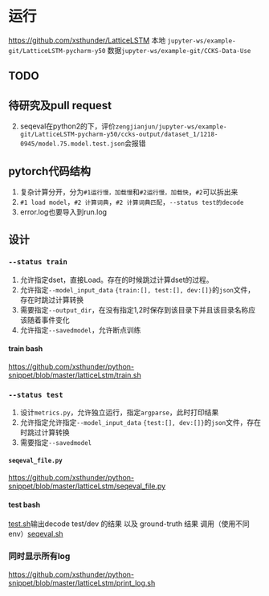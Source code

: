# 运行

https://github.com/xsthunder/LatticeLSTM
本地 `jupyter-ws/example-git/LatticeLSTM-pycharm-y50` 数据`jupyter-ws/example-git/CCKS-Data-Use`

## TODO

## 待研究及pull request

2. seqeval在python2的下，评价`zengjianjun/jupyter-ws/example-git/LatticeLSTM-pycharm-y50/ccks-output/dataset_1/1218-0945/model.75.model.test.json`会报错

## pytorch代码结构

1. 复杂计算分开，分为`#1运行慢，加载慢`和`#2运行慢，加载快`，`#2`可以拆出来
2. `#1 load model`，`#2 计算词典`，`#2 计算词典匹配`，`--status test的decode`
3. error.log也要导入到run.log

## 设计

### `--status train`

1. 允许指定dset，直接Load。存在的时候跳过计算dset的过程。
1. 允许指定`--model_input_data` `{train:[], test:[], dev:[]}`的`json`文件，存在时跳过计算转换
1. 需要指定`--output_dir`，在没有指定1,2时保存到该目录下并且该目录名称应该随着事件变化
1. 允许指定`--savedmodel`，允许断点训练


#### train bash

https://github.com/xsthunder/python-snippet/blob/master/latticeLstm/train.sh

### `--status test`

1. 设计`metrics.py`，允许独立运行，指定`argparse`，此时打印结果
2. 允许指定允许指定`--model_input_data` `{test:[], dev:[]}`的`json`文件，存在时跳过计算转换
3. 需要指定`--savedmodel`

#### `seqeval_file.py`

https://github.com/xsthunder/python-snippet/blob/master/latticeLstm/seqeval_file.py


#### test bash
[test.sh](https://github.com/xsthunder/python-snippet/blob/master/latticeLstm/test.sh)输出decode test/dev 的结果 以及 ground-truth 结果
调用（使用不同env）[seqeval.sh](https://github.com/xsthunder/python-snippet/blob/master/latticeLstm/seqeval_all.sh)

### 同时显示所有log

https://github.com/xsthunder/python-snippet/blob/master/latticeLstm/print_log.sh

